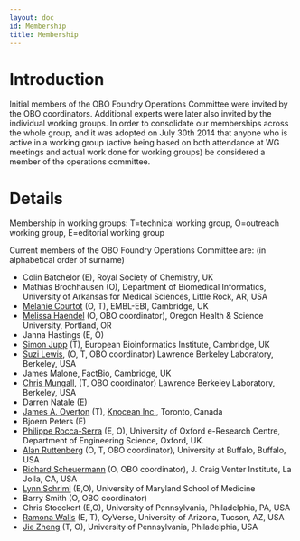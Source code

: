 ```yaml
---
layout: doc
id: Membership
title: Membership
---
```


# Introduction #

Initial members of the OBO Foundry Operations Committee were invited by the OBO coordinators. Additional experts were later also invited by the individual working groups. In order to consolidate our memberships across the whole group, and it was adopted on July 30th 2014 that anyone who is active in a working group (active being based on both attendance at WG meetings and actual work done for working groups) be considered a member of the operations committee.

# Details #
Membership in working groups: T=technical working group, O=outreach working group, E=editorial working group

Current members of the OBO Foundry Operations Committee are: (in alphabetical order of surname)

 * Colin Batchelor (E), Royal Society of Chemistry, UK
 * Mathias Brochhausen (O), Department of Biomedical Informatics, University of Arkansas for Medical Sciences, Little Rock, AR, USA
 * [Melanie Courtot](http://purl.org/net/mcourtot) (O, T),  EMBL-EBI, Cambridge, UK 
 * [Melissa Haendel](http://www.ohsu.edu/xd/education/library/about/staff-directory/melissa-haendel.cfm) (O, OBO coordinator), Oregon Health & Science University, Portland, OR
 * Janna Hastings (E, O)
 * [Simon Jupp](http://www.ebi.ac.uk/about/people/simon-jupp) (T), European Bioinformatics Institute, Cambridge, UK 
 * [Suzi Lewis](https://github.com/selewis), (O, T, OBO coordinator) Lawrence Berkeley Laboratory, Berkeley, USA
 * James Malone, FactBio, Cambridge, UK
 * [Chris Mungall](https://github.com/cmungall/), (T, OBO coordinator) Lawrence Berkeley Laboratory, Berkeley, USA
 * Darren Natale (E)
 * [James A. Overton](http://james.overton.ca) (T), [Knocean Inc.](http://knocean.com), Toronto, Canada
 * Bjoern Peters (E)
 * [Philippe Rocca-Serra](https://www.oerc.ox.ac.uk/people/philippe-rocca-serra) (E, O), University of Oxford e-Research Centre, Department of Engineering Science, Oxford, UK.
 * [Alan Ruttenberg](http://sciencecommons.org/about/whoweare/ruttenberg/) (O, T, OBO coordinator), University at Buffalo, Buffalo, USA
 * [Richard Scheuermann](http://www.jcvi.org/cms/about/bios/rscheuermann/) (O, OBO coordinator), J. Craig Venter Institute, La Jolla, CA, USA
 * [Lynn Schriml](http://www.medschool.umaryland.edu/profiles/Schriml-Lynn/) (E,O), University of Maryland School of Medicine
 * Barry Smith (O, OBO coordinator)
 * Chris Stoeckert (E,O), University of Pennsylvania, Philadelphia, PA, USA
 * [Ramona Walls](http://www.cyverse.org/ramona-walls) (E, T), CyVerse, University of Arizona, Tucson, AZ, USA
 * [Jie Zheng](http://cbil.upenn.edu/profile-staff_bio/39) (T, O), University of Pennsylvania, Philadelphia, USA
